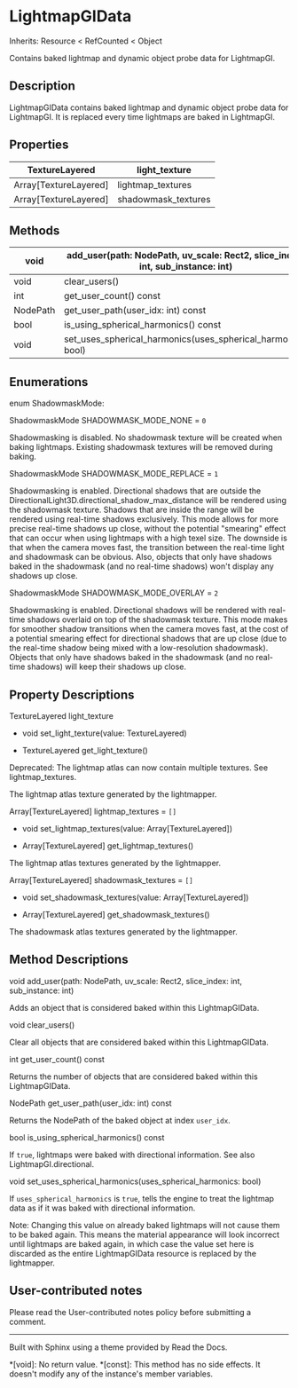# LightmapGIData

Inherits: Resource < RefCounted < Object

Contains baked lightmap and dynamic object probe data for LightmapGI.

## Description

LightmapGIData contains baked lightmap and dynamic object probe data for
LightmapGI. It is replaced every time lightmaps are baked in LightmapGI.

## Properties

TextureLayered | light_texture  
---|---  
Array[TextureLayered] | lightmap_textures | `[]`  
Array[TextureLayered] | shadowmask_textures | `[]`  
  
## Methods

void | add_user(path: NodePath, uv_scale: Rect2, slice_index: int, sub_instance: int)  
---|---  
void | clear_users()  
int | get_user_count() const  
NodePath | get_user_path(user_idx: int) const  
bool | is_using_spherical_harmonics() const  
void | set_uses_spherical_harmonics(uses_spherical_harmonics: bool)  
  
## Enumerations

enum ShadowmaskMode:

ShadowmaskMode SHADOWMASK_MODE_NONE = `0`

Shadowmasking is disabled. No shadowmask texture will be created when baking
lightmaps. Existing shadowmask textures will be removed during baking.

ShadowmaskMode SHADOWMASK_MODE_REPLACE = `1`

Shadowmasking is enabled. Directional shadows that are outside the
DirectionalLight3D.directional_shadow_max_distance will be rendered using the
shadowmask texture. Shadows that are inside the range will be rendered using
real-time shadows exclusively. This mode allows for more precise real-time
shadows up close, without the potential "smearing" effect that can occur when
using lightmaps with a high texel size. The downside is that when the camera
moves fast, the transition between the real-time light and shadowmask can be
obvious. Also, objects that only have shadows baked in the shadowmask (and no
real-time shadows) won't display any shadows up close.

ShadowmaskMode SHADOWMASK_MODE_OVERLAY = `2`

Shadowmasking is enabled. Directional shadows will be rendered with real-time
shadows overlaid on top of the shadowmask texture. This mode makes for
smoother shadow transitions when the camera moves fast, at the cost of a
potential smearing effect for directional shadows that are up close (due to
the real-time shadow being mixed with a low-resolution shadowmask). Objects
that only have shadows baked in the shadowmask (and no real-time shadows) will
keep their shadows up close.

## Property Descriptions

TextureLayered light_texture

  * void set_light_texture(value: TextureLayered)

  * TextureLayered get_light_texture()

Deprecated: The lightmap atlas can now contain multiple textures. See
lightmap_textures.

The lightmap atlas texture generated by the lightmapper.

Array[TextureLayered] lightmap_textures = `[]`

  * void set_lightmap_textures(value: Array[TextureLayered])

  * Array[TextureLayered] get_lightmap_textures()

The lightmap atlas textures generated by the lightmapper.

Array[TextureLayered] shadowmask_textures = `[]`

  * void set_shadowmask_textures(value: Array[TextureLayered])

  * Array[TextureLayered] get_shadowmask_textures()

The shadowmask atlas textures generated by the lightmapper.

## Method Descriptions

void add_user(path: NodePath, uv_scale: Rect2, slice_index: int, sub_instance:
int)

Adds an object that is considered baked within this LightmapGIData.

void clear_users()

Clear all objects that are considered baked within this LightmapGIData.

int get_user_count() const

Returns the number of objects that are considered baked within this
LightmapGIData.

NodePath get_user_path(user_idx: int) const

Returns the NodePath of the baked object at index `user_idx`.

bool is_using_spherical_harmonics() const

If `true`, lightmaps were baked with directional information. See also
LightmapGI.directional.

void set_uses_spherical_harmonics(uses_spherical_harmonics: bool)

If `uses_spherical_harmonics` is `true`, tells the engine to treat the
lightmap data as if it was baked with directional information.

Note: Changing this value on already baked lightmaps will not cause them to be
baked again. This means the material appearance will look incorrect until
lightmaps are baked again, in which case the value set here is discarded as
the entire LightmapGIData resource is replaced by the lightmapper.

## User-contributed notes

Please read the User-contributed notes policy before submitting a comment.

* * *

Built with Sphinx using a theme provided by Read the Docs.

  *[void]: No return value.
  *[const]: This method has no side effects. It doesn't modify any of the instance's member variables.

